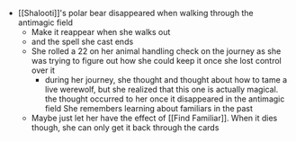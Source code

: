 - [[Shalooti]]'s polar bear disappeared when walking through the antimagic field
	- Make it reappear when she walks out
	- and the spell she cast ends
	- She rolled a 22 on her animal handling check on the journey as she was trying to figure out how she could keep it once she lost control over it
		- during her journey, she thought and thought about how to tame a live werewolf, but she realized that this one is actually magical. the thought occurred to her once it disappeared in the antimagic field She remembers learning about familiars in the past
	- Maybe just let her have the effect of [[Find Familiar]]. When it dies though, she can only get it back through the cards
